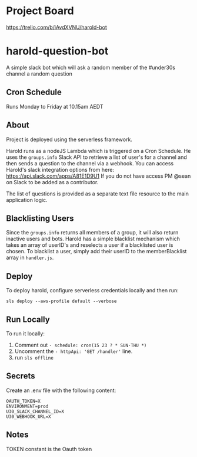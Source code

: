 <!--
title: Harold The Question Bot
layout: Doc
-->

# Project Board
https://trello.com/b/iAvdXVNU/harold-bot

# harold-question-bot

A simple slack bot which will ask a random member of the #under30s channel a random question

## Cron Schedule
Runs Monday to Friday at 10.15am AEDT

## About
Project is deployed using the serverless framework.

Harold runs as a nodeJS Lambda which is triggered on a Cron Schedule. He uses the `groups.info` Slack API to retrieve a list of user's for a channel and then sends a question to the channel via a webhook. You can access Harold's slack integration options from here: https://api.slack.com/apps/A81E1D9U1 If you do not have access PM @sean on Slack to be added as a contributor.

The list of questions is provided as a separate text file resource to the main application logic.

## Blacklisting Users

Since the `groups.info` returns all members of a group, it will also return inactive users and bots. Harold has a simple blacklist mechanism which takes an array of userID's and reselects a user if a blacklisted user is chosen. To blacklist a user, simply add their userID to the memberBlacklist array in `handler.js`.

## Deploy

To deploy harold, configure serverless credentials locally and then run:

`sls deploy --aws-profile default --verbose`

## Run Locally

To run it locally:

1. Comment out `- schedule: cron(15 23 ? * SUN-THU *)`
2. Uncomment the `- httpApi: 'GET /handler'` line.
3. run `sls offline`


## Secrets

Create an .env file with the following content:

```
OAUTH_TOKEN=X
ENVIRONMENT=prod
U30_SLACK_CHANNEL_ID=X
U30_WEBHOOK_URL=X
```

## Notes
TOKEN constant is the Oauth token
